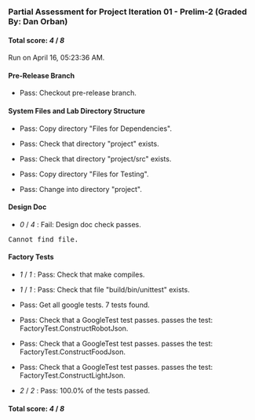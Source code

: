 ### Partial Assessment for Project Iteration 01 - Prelim-2 (Graded By: Dan Orban)

#### Total score: _4_ / _8_

Run on April 16, 05:23:36 AM.


#### Pre-Release Branch

+ Pass: Checkout pre-release branch.




#### System Files and Lab Directory Structure

+ Pass: Copy directory "Files for Dependencies".



+ Pass: Check that directory "project" exists.

+ Pass: Check that directory "project/src" exists.

+ Pass: Copy directory "Files for Testing".



+ Pass: Change into directory "project".


#### Design Doc

+  _0_ / _4_ : Fail: Design doc check passes.

<pre>Cannot find file.</pre>




#### Factory Tests

+  _1_ / _1_ : Pass: Check that make compiles.



+  _1_ / _1_ : Pass: Check that file "build/bin/unittest" exists.

+ Pass: Get all google tests.
    7 tests found.



+ Pass: Check that a GoogleTest test passes.
    passes the test: FactoryTest.ConstructRobotJson.



+ Pass: Check that a GoogleTest test passes.
    passes the test: FactoryTest.ConstructFoodJson.



+ Pass: Check that a GoogleTest test passes.
    passes the test: FactoryTest.ConstructLightJson.



+  _2_ / _2_ : Pass: 100.0% of the tests passed.

#### Total score: _4_ / _8_

